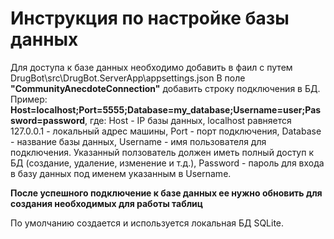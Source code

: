 ﻿# Инструкция по настройке базы данных

Для доступа к базе данных необходимо добавить в фаил с путем
DrugBot\src\DrugBot.ServerApp\appsettings.json
В поле <b>"CommunityAnecdoteConnection"</b> добавить строку подключения в БД.
Пример: <b>Host=localhost;Port=5555;Database=my_database;Username=user;Password=password</b>, где:
Host - IP базы данных, localhost равняется 127.0.0.1 - локальный адрес машины,
Port - порт подключения,
Database - название базы данных,
Username - имя пользователя для подключения. Указанный ползователь должен иметь полный доступ
к БД (создание, удаление, изменение и т.д.),
Password - пароль для входа в базу данных под именем указанным в Username.

<b>После успешного подключение к базе данных ее нужно обновить для создания необходимых
для работы таблиц </b>

По умолчанию создается и используется локальная БД SQLite.